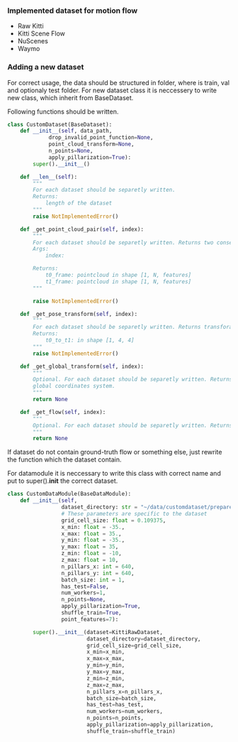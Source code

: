 ### Implemented dataset for motion flow 

- Raw Kitti
- Kitti Scene Flow
- NuScenes
- Waymo

### Adding a new dataset



For correct usage, the data should be structured in folder, where is train, val and optionaly test folder. 
For new dataset class it is neccessery to write new class, which inherit from BaseDataset. 

Following functions should be written. 


```python
class CustomDataset(BaseDataset):
    def __init__(self, data_path,
             drop_invalid_point_function=None,
             point_cloud_transform=None,
             n_points=None,
             apply_pillarization=True):
        super().__init__()

    def __len__(self):
        """
        For each dataset should be separetly written. 
        Returns:
            length of the dataset
        """
        raise NotImplementedError()

    def _get_point_cloud_pair(self, index):
        """
        For each dataset should be separetly written. Returns two consecutive point clouds.
        Args:
            index:

        Returns:
            t0_frame: pointcloud in shape [1, N, features]
            t1_frame: pointcloud in shape [1, N, features]
        """

        raise NotImplementedError()

    def _get_pose_transform(self, index):
        """
        For each dataset should be separetly written. Returns transforamtion from t0 to t1
        Returns:
            t0_to_t1: in shape [1, 4, 4]
        """
        raise NotImplementedError()

    def _get_global_transform(self, index):
        """
        Optional. For each dataset should be separetly written. Returns transforamtion from t0 to 
        global coordinates system.
        """
        return None

    def _get_flow(self, index):
        """
        Optional. For each dataset should be separetly written. Returns gt flow in shape [1, N, channels].
        """
        return None
```
If dataset do not contain ground-truth flow or something else, just rewrite the function which the dataset contain. 


For datamodule it is neccessary to write this class with correct name and put to super().__init__ the correct dataset.

```python
class CustomDataModule(BaseDataModule):
    def __init__(self,
                 dataset_directory: str = "~/data/customdataset/prepared/",
                 # These parameters are specific to the dataset
                 grid_cell_size: float = 0.109375,
                 x_min: float = -35.,
                 x_max: float = 35.,
                 y_min: float = -35.,
                 y_max: float = 35,
                 z_min: float = -10,
                 z_max: float = 10,
                 n_pillars_x: int = 640,
                 n_pillars_y: int = 640,
                 batch_size: int = 1,
                 has_test=False,
                 num_workers=1,
                 n_points=None,
                 apply_pillarization=True,
                 shuffle_train=True,
                 point_features=7):

        super().__init__(dataset=KittiRawDataset,
                         dataset_directory=dataset_directory,
                         grid_cell_size=grid_cell_size,
                         x_min=x_min,
                         x_max=x_max,
                         y_min=y_min,
                         y_max=y_max,
                         z_min=z_min,
                         z_max=z_max,
                         n_pillars_x=n_pillars_x,
                         batch_size=batch_size,
                         has_test=has_test,
                         num_workers=num_workers,
                         n_points=n_points,
                         apply_pillarization=apply_pillarization,
                         shuffle_train=shuffle_train)
```
